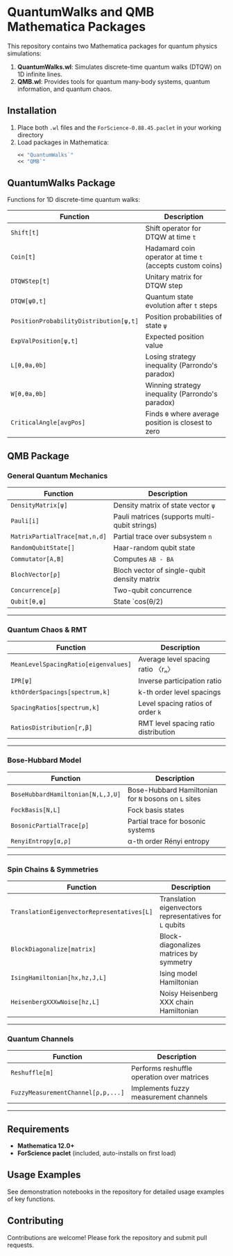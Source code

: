 # QuantumWalks and QMB Mathematica Packages

This repository contains two Mathematica packages for quantum physics simulations:

1. **QuantumWalks.wl**: Simulates discrete-time quantum walks (DTQW) on 1D infinite lines.
2. **QMB.wl**: Provides tools for quantum many-body systems, quantum information, and quantum chaos.

## Installation
1. Place both `.wl` files and the `ForScience-0.88.45.paclet` in your working directory
2. Load packages in Mathematica:
   ```mathematica
   << "QuantumWalks`"
   << "QMB`"
   ```

## QuantumWalks Package

Functions for 1D discrete-time quantum walks:

| Function                               | Description                                               |
| -------------------------------------- | --------------------------------------------------------- |
| `Shift[t]`                             | Shift operator for DTQW at time `t`                       |
| `Coin[t]`                              | Hadamard coin operator at time `t` (accepts custom coins) |
| `DTQWStep[t]`                          | Unitary matrix for DTQW step                              |
| `DTQW[ψ0,t]`                           | Quantum state evolution after `t` steps                   |
| `PositionProbabilityDistribution[ψ,t]` | Position probabilities of state `ψ`                       |
| `ExpValPosition[ψ,t]`                  | Expected position value                                   |
| `L[θ,θa,θb]`                           | Losing strategy inequality (Parrondo's paradox)           |
| `W[θ,θa,θb]`                           | Winning strategy inequality (Parrondo's paradox)          |
| `CriticalAngle[avgPos]`                | Finds `θ` where average position is closest to zero       |

## QMB Package

### General Quantum Mechanics

| Function                      | Description                                   |
| ----------------------------- | --------------------------------------------- |
| `DensityMatrix[ψ]`            | Density matrix of state vector `ψ`            |
| `Pauli[i]`                    | Pauli matrices (supports multi-qubit strings) |
| `MatrixPartialTrace[mat,n,d]` | Partial trace over subsystem `n`              |
| `RandomQubitState[]`          | Haar-random qubit state                       |
| `Commutator[A,B]`             | Computes `AB - BA`                            |
| `BlochVector[ρ]`              | Bloch vector of single-qubit density matrix   |
| `Concurrence[ρ]`              | Two-qubit concurrence                         |
| `Qubit[θ,φ]`                  | State `cos(θ/2)|0⟩ + e^{iφ} sin(θ/2)|1⟩`      |

---

### Quantum Chaos & RMT

| Function                             | Description                          |
| ------------------------------------ | ------------------------------------ |
| `MeanLevelSpacingRatio[eigenvalues]` | Average level spacing ratio 〈rₙ〉   |
| `IPR[ψ]`                             | Inverse participation ratio          |
| `kthOrderSpacings[spectrum,k]`       | k-th order level spacings            |
| `SpacingRatios[spectrum,k]`          | Level spacing ratios of order `k`    |
| `RatiosDistribution[r,β]`            | RMT level spacing ratio distribution |

---

### Bose-Hubbard Model

| Function                          | Description                                          |
| --------------------------------- | ---------------------------------------------------- |
| `BoseHubbardHamiltonian[N,L,J,U]` | Bose-Hubbard Hamiltonian for `N` bosons on `L` sites |
| `FockBasis[N,L]`                  | Fock basis states                                    |
| `BosonicPartialTrace[ρ]`          | Partial trace for bosonic systems                    |
| `RenyiEntropy[α,ρ]`               | α-th order Rényi entropy                             |

---

### Spin Chains & Symmetries

| Function                                   | Description                                             |
| ------------------------------------------ | ------------------------------------------------------- |
| `TranslationEigenvectorRepresentatives[L]` | Translation eigenvectors representatives for `L` qubits |
| `BlockDiagonalize[matrix]`                 | Block-diagonalizes matrices by symmetry                 |
| `IsingHamiltonian[hx,hz,J,L]`              | Ising model Hamiltonian                                 |
| `HeisenbergXXXwNoise[hz,L]`                | Noisy Heisenberg XXX chain Hamiltonian                  |

---

### Quantum Channels

| Function                           | Description                                |
| ---------------------------------- | ------------------------------------------ |
| `Reshuffle[m]`                     | Performs reshuffle operation over matrices |
| `FuzzyMeasurementChannel[ρ,p,...]` | Implements fuzzy measurement channels      |

---

## Requirements

- **Mathematica 12.0+**
- **ForScience paclet** (included, auto-installs on first load)

## Usage Examples

See demonstration notebooks in the repository for detailed usage examples of key functions.

## Contributing

Contributions are welcome! Please fork the repository and submit pull requests.
